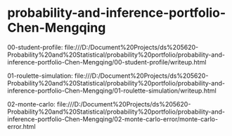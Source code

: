 # probability-and-inference-portfolio-Chen-Mengqing
00-student-profile:
file:///D:/Document%20Projects/ds%205620-Probability%20and%20Statistical/probability%20portfolio/probability-and-inference-portfolio-Chen-Mengqing/00-student-profile/writeup.html

01-roulette-simulation:
file:///D:/Document%20Projects/ds%205620-Probability%20and%20Statistical/probability%20portfolio/probability-and-inference-portfolio-Chen-Mengqing/01-roulette-simulation/writeup.html

02-monte-carlo:
file:///D:/Document%20Projects/ds%205620-Probability%20and%20Statistical/probability%20portfolio/probability-and-inference-portfolio-Chen-Mengqing/02-monte-carlo-error/monte-carlo-error.html
